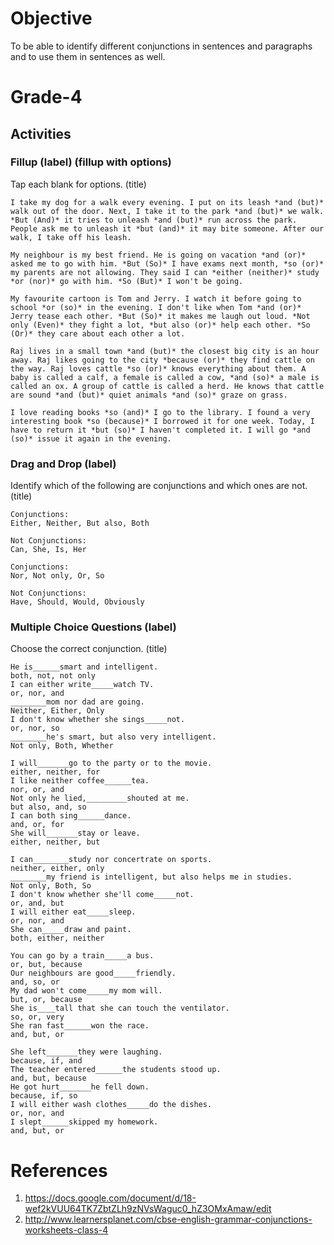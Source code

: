 # Objective

To be able to identify different conjunctions in sentences and paragraphs and to use them in sentences as well.

# Grade-4

## Activities

### Fillup (label) (fillup with options)

Tap each blank for options. (title)

```
I take my dog for a walk every evening. I put on its leash *and (but)* walk out of the door. Next, I take it to the park *and (but)* we walk. *But (And)* it tries to unleash *and (but)* run across the park. People ask me to unleash it *but (and)* it may bite someone. After our walk, I take off his leash.
```

```
My neighbour is my best friend. He is going on vacation *and (or)* asked me to go with him. *But (So)* I have exams next month, *so (or)* my parents are not allowing. They said I can *either (neither)* study *or (nor)* go with him. *So (But)* I won't be going.
```

```
My favourite cartoon is Tom and Jerry. I watch it before going to school *or (so)* in the evening. I don't like when Tom *and (or)* Jerry tease each other. *But (So)* it makes me laugh out loud. *Not only (Even)* they fight a lot, *but also (or)* help each other. *So (Or)* they care about each other a lot.
```

```
Raj lives in a small town *and (but)* the closest big city is an hour away. Raj likes going to the city *because (or)* they find cattle on the way. Raj loves cattle *so (or)* knows everything about them. A baby is called a calf, a female is called a cow, *and (so)* a male is called an ox. A group of cattle is called a herd. He knows that cattle are sound *and (but)* quiet animals *and (so)* graze on grass.
```

```
I love reading books *so (and)* I go to the library. I found a very interesting book *so (because)* I borrowed it for one week. Today, I have to return it *but (so)* I haven't completed it. I will go *and (so)* issue it again in the evening.
```

### Drag and Drop (label)

Identify which of the following are conjunctions and which ones are not. (title)
```
Conjunctions:
Either, Neither, But also, Both

Not Conjunctions:
Can, She, Is, Her
```

```
Conjunctions:
Nor, Not only, Or, So

Not Conjunctions:
Have, Should, Would, Obviously
```

### Multiple Choice Questions (label)

Choose the correct conjunction. (title)
```
He is______smart and intelligent.
both, not, not only
I can either write_____watch TV.
or, nor, and
________mom nor dad are going.
Neither, Either, Only
I don't know whether she sings_____not.
or, nor, so
________he's smart, but also very intelligent.
Not only, Both, Whether
```

```
I will_______go to the party or to the movie.
either, neither, for
I like neither coffee______tea.
nor, or, and
Not only he lied,_________shouted at me.
but also, and, so
I can both sing______dance.
and, or, for
She will_______stay or leave.
either, neither, but
```

```
I can________study nor concertrate on sports.
neither, either, only
________my friend is intelligent, but also helps me in studies.
Not only, Both, So
I don't know whether she'll come_____not.
or, and, but
I will either eat_____sleep.
or, nor, and
She can_____draw and paint.
both, either, neither
```

```
You can go by a train_____a bus.
or, but, because
Our neighbours are good_____friendly.
and, so, or
My dad won't come_____my mom will.
but, or, because
She is____tall that she can touch the ventilator.
so, or, very
She ran fast______won the race.
and, but, or
```

```
She left_______they were laughing.
because, if, and
The teacher entered______the students stood up.
and, but, because
He got hurt_______he fell down.
because, if, so
I will either wash clothes_____do the dishes.
or, nor, and
I slept______skipped my homework.
and, but, or
```

# References

1. https://docs.google.com/document/d/18-wef2kVUU64TK7ZbtZLh9zNVsWaguc0_hZ3OMxAmaw/edit
2. http://www.learnersplanet.com/cbse-english-grammar-conjunctions-worksheets-class-4
